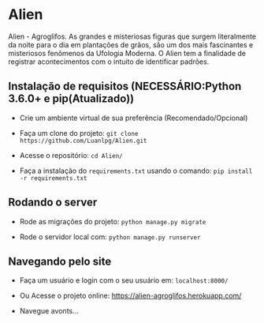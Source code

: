 # Alien
Alien - Agroglifos. As grandes e misteriosas figuras que surgem literalmente da noite para o dia em plantações de grãos, são um dos mais fascinantes e misteriosos fenômenos da Ufologia Moderna. O Alien tem a finalidade de registrar acontecimentos com o intuito de identificar padrões.

## Instalação de requisitos (NECESSÁRIO:Python 3.6.0+ e pip(Atualizado))

- Crie um ambiente virtual de sua preferência (Recomendado/Opcional)

- Faça um clone do projeto: `git clone https://github.com/Luanlpg/Alien.git`

- Acesse o repositório: `cd Alien/`

- Faça a instalação do `requirements.txt` usando o comando: `pip install -r requirements.txt`

## Rodando o server

- Rode as migrações do projeto: `python manage.py migrate`

- Rode o servidor local com: `python manage.py runserver`

## Navegando pelo site

- Faça um usuário e login com o seu usuário em: `localhost:8000/`

- Ou Acesse o projeto online: https://alien-agroglifos.herokuapp.com/

- Navegue avonts...
